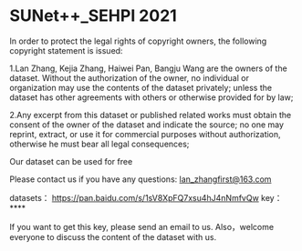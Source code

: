 # SUNet++_SEHPI 2021
In order to protect the legal rights of copyright owners, the following copyright statement is issued:


1.Lan Zhang, Kejia Zhang, Haiwei Pan, Bangju Wang are the owners of the dataset. Without the authorization of the owner, no individual or organization may use the contents of the dataset privately; unless the dataset has other agreements with others or otherwise provided for by law;


2.Any excerpt from this dataset or published related works must obtain the consent of the owner of the dataset and indicate the source; no one may reprint, extract, or use it for commercial purposes without authorization, otherwise he must bear all legal consequences;

Our dataset can be used for free

Please contact us if you have any questions: lan_zhangfirst@163.com

datasets：
https://pan.baidu.com/s/1sV8XpFQ7xsu4hJ4nNmfvQw 
key：****

If you want to get this key, please send an email to us. Also，welcome everyone to discuss the content of the dataset with us.
